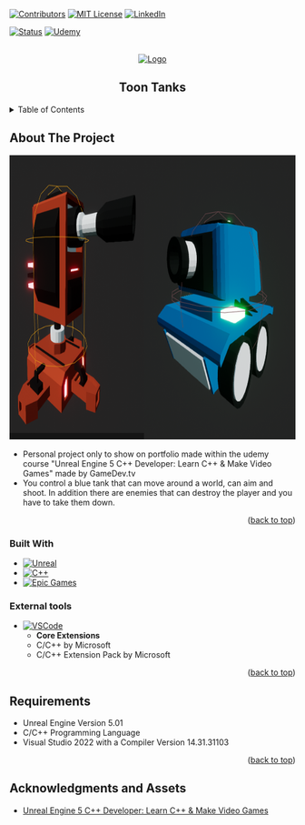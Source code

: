 <div id="top"></div>

[![Contributors][contributors-shield]][contributors-url]
[![MIT License][license-shield]][license-url]
[![LinkedIn][linkedin-shield]][linkedin-url]

[![Status][badge]](https://github.com/RodrigoQuiroz09/ToonTanks) [![Udemy][udemy-shield]][udemy-url]

<!-- PROJECT LOGO -->
<br />
<div align="center">
  <a href="https://github.com/RodrigoQuiroz09/ToonTanks/blob/main/images/toon.gif">
    <img src="images/toon.gif" alt="Logo" width="450" height="450">
  </a>

<h2 align="center">Toon Tanks</h2>

</div>

<!-- TABLE OF CONTENTS -->
<details>
  <summary>Table of Contents</summary>
  <ol>
    <li>
      <a href="#about-the-project">About The Project</a>
      <ul>
        <li><a href="#built-with">Built With</a></li>
        <li><a href="#external-tools">External Tools</a></li>
      </ul>
    </li>
    <li>
      <a href="#requirements">Requirements</a>
    </li>
    <li><a href="#acknowledgments">Acknowledgments</a></li>
  </ol>
</details>

<!-- ABOUT THE PROJECT -->

## About The Project

<a href="https://github.com/RodrigoQuiroz09/ToonTanks/blob/main/images/logo.png">
  <img src="images/logo.png" alt="Main Menu" width="700" height="500">
</a>

- Personal project only to show on portfolio made within the udemy course "Unreal Engine 5 C++ Developer: Learn C++ & Make Video Games" made by GameDev.tv
- You control a blue tank that can move around a world, can aim and shoot. In addition there are enemies that can destroy the player and you have to take them down.

<p align="right">(<a href="#top">back to top</a>)</p>

### Built With

- [![Unreal][unreal.com]][unreal-url]
- [![C++][cplus.com]][cplus-url]
- [![Epic Games][epic.com]][epic-url]

### External tools

- [![VSCode][vsc.com]][vsc-url]
  - <strong>Core Extensions</strong>
  - C/C++ by Microsoft
  - C/C++ Extension Pack by Microsoft
  <p align="right">(<a href="#top">back to top</a>)</p>

<!-- GETTING STARTED -->

## Requirements

- Unreal Engine Version 5.01
- C/C++ Programming Language
- Visual Studio 2022 with a Compiler Version 14.31.31103

<p align="right">(<a href="#top">back to top</a>)</p>

<!-- ACKNOWLEDGMENTS -->

## Acknowledgments and Assets

- [Unreal Engine 5 C++ Developer: Learn C++ & Make Video Games](https://www.udemy.com/course/unrealcourse/)

<!-- MARKDOWN LINKS & IMAGES -->
<!-- https://www.markdownguide.org/basic-syntax/#reference-style-links -->

[contributors-shield]: https://img.shields.io/github/contributors/RodrigoQuiroz09/ToonTanks.svg?style=for-the-badge
[contributors-url]: https://github.com/RodrigoQuiroz09/ToonTanks/graphs/contributors
[license-shield]: https://img.shields.io/github/license/RodrigoQuiroz09/ToonTanks.svg?style=for-the-badge
[license-url]: https://github.com/RodrigoQuiroz09/ToonTanks/blob/master/LICENSE.txt
[linkedin-shield]: https://img.shields.io/badge/-LinkedIn-black.svg?style=for-the-badge&logo=linkedin&colorB=555
[linkedin-url]: https://linkedin.com/in/rodrigo-q-3b8213129/
[badge-dev]: https://forthebadge.com/images/badges/built-by-developers.svg
[badge-dev-url]: http://ForTheBadge.com/images/badges/built-by-developers.svg
[product-screenshot]: images/mainmenu.PNG
[udemy-shield]: https://img.shields.io/badge//Made%20with-Udemy-EC5252?style=for-the-badge&logo=Udemy&logoColor=white
[udemy-url]: https://www.udemy.com
[unreal-url]: https://www.unrealengine.com/en-US
[unreal.com]: https://img.shields.io/badge/unrealengine-%23313131.svg?style=for-the-badge&logo=unrealengine&logoColor=white
[cplus-url]: https://cplusplus.com
[cplus.com]: https://img.shields.io/badge/c++-%2300599C.svg?style=for-the-badge&logo=c%2B%2B&logoColor=white
[vsc-url]: https://code.visualstudio.com
[vsc.com]: https://img.shields.io/badge/Visual_Studio_Code-0078D4?style=for-the-badge&logo=visual%20studio%20code&logoColor=white
[epic-url]: https://www.epicgames.com/site/en-US/home
[epic.com]: https://img.shields.io/badge/epicgames-%23313131.svg?style=for-the-badge&logo=epicgames&logoColor=white
[badge]: https://img.shields.io/badge/Status-Done-green?style=for-the-badge
